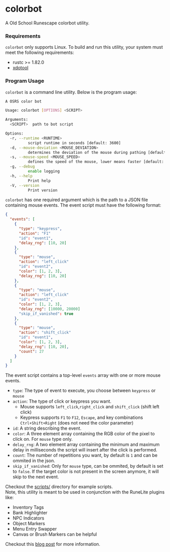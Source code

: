 # colorbot

A Old School Runescape colorbot utility.

### Requirements

`colorbot` only supports Linux. To build and run this utility, your system must
meet the following requirements:

- rustc >= 1.82.0
- [xdotool][1]

### Program Usage

`colorbot` is a command line utility. Below is the program usage:

```bash
A OSRS color bot

Usage: colorbot [OPTIONS] <SCRIPT>

Arguments:
  <SCRIPT>  path to bot script

Options:
  -r, --runtime <RUNTIME>
          script runtime in seconds [default: 3600]
  -d, --mouse-deviation <MOUSE_DEVIATION>
          determines the deviation of the mouse during pathing [default: 30]
  -s, --mouse-speed <MOUSE_SPEED>
          defines the speed of the mouse, lower means faster [default: 3]
  -g, --debug
          enable logging
  -h, --help
          Print help
  -V, --version
          Print version
```

`colorbot` has one required argument which is the path to a JSON file containing
mouse events. The event script must have the following format:

```json
{
  "events": [
    {
      "type": "keypress",
      "action": "F1"
      "id": "event1",
      "delay_rng": [10, 20]
    },
    {
      "type": "mouse",
      "action": "left_click"
      "id": "event2",
      "color": [1, 2, 3],
      "delay_rng": [10, 20]
    },
    {
      "type": "mouse",
      "action": "left_click"
      "id": "event2",
      "color": [1, 2, 3],
      "delay_rng": [10000, 20000]
      "skip_if_vanished": true
    },
    {
      "type": "mouse",
      "action": "shift_click"
      "id": "event1",
      "color": [1, 2, 3],
      "delay_rng": [10, 20],
      "count": 27
    }
  ]
}
```

The event script contains a top-level `events` array with one or more mouse
events.

- `type`: The type of event to execute, you choose between `keypress` or `mouse`
- `action`: The type of click or keypress you want. 
  - Mouse supports `left_click`,`right_click` and `shift_click` (shift left click) 
  - Keypress supports `F1` to `F12`, `Escape`, and key combinations `Ctrl+Shift+Right` (does not need the color parameter)
- `id`: A string describing the event.
- `color`: A three element array containing the RGB color of the pixel to click
  on. For `mouse` type only.
- `delay_rng`: A two element array containing the minimum and maximum delay in
  milliseconds the script will insert after the click is performed.
- `count`: The number of repetitions you want, by default is `1` and can be ommited in the json.
- `skip_if_vanished`: Only for `mouse` type, can be ommited, by default is set to `false`. If the target color is not present in the screen anymore, it will skip to the next event.

Checkout the [scripts/](scripts/) directory for example scripts.<br>
Note, this utility is meant to be used in conjunction with the RuneLite plugins like:<br> 
- Inventory Tags
- Bank Highlighter
- NPC Indicators
- Object Markers
- Menu Entry Swapper
- Canvas or Brush Markers can be helpful

Checkout this
[blog post][2] for more information.

[1]: https://www.semicomplete.com/projects/xdotool/
[2]: https://programmador.com/posts/2025/colorbot/
